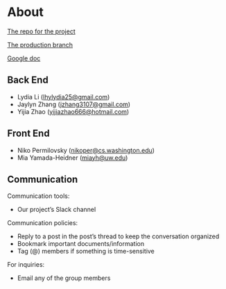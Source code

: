 # About
[The repo for the project](https://github.com/nikopermi/DormWiki)

[The production branch](https://dorm-wiki.vercel.app/)

[Google doc](https://docs.google.com/document/d/18jLrvj13jMryijXtZyAip9AZkH7PiEls_BEOtA3_bL0/edit?usp=sharing)

## Back End
- Lydia Li (lhylydia25@gmail.com)
- Jaylyn Zhang (jzhang3107@gmail.com)
- Yijia Zhao (yijiazhao666@hotmail.com)
## Front End
- Niko Permilovsky (nikoper@cs.washington.edu)
- Mia Yamada-Heidner (miayh@uw.edu)

## Communication
Communication tools:
- Our project’s Slack channel

Communication policies:
- Reply to a post in the post’s thread to keep the conversation organized
- Bookmark important documents/information
- Tag (@) members if something is time-sensitive

For inquiries: 
- Email any of the group members
